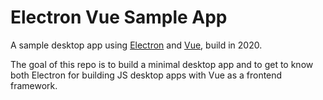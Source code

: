 # Electron Vue Sample App
A sample desktop app using [Electron](https://www.electronjs.org/) and  [Vue](https://vuejs.org/), build in 2020.

The goal of this repo is to build a minimal desktop app and to get to know both Electron for building JS desktop apps with Vue as a frontend framework.
